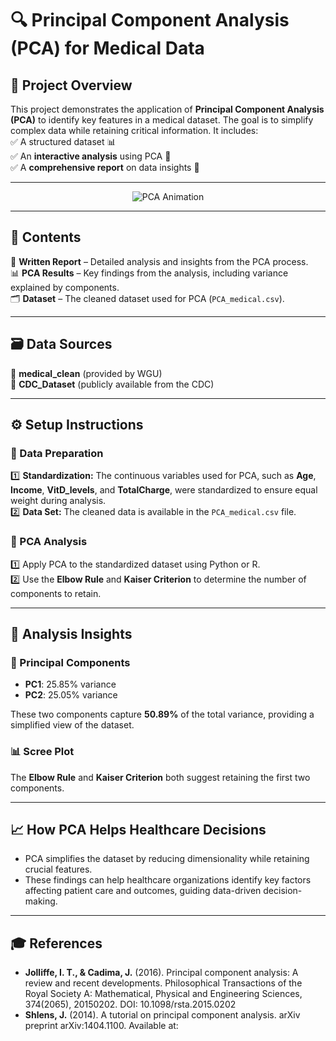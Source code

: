 # 🔍 Principal Component Analysis (PCA) for Medical Data

## 📌 Project Overview  
This project demonstrates the application of **Principal Component Analysis (PCA)** to identify key features in a medical dataset. The goal is to simplify complex data while retaining critical information. It includes:  
✅ A structured dataset 📊  
✅ An **interactive analysis** using PCA 🧠  
✅ A **comprehensive report** on data insights 📝  

---

<p align="center">
  <img src="https://miro.medium.com/v2/resize:fit:828/1*uSQooRdyLd2aZsadN9Sb0w.gif" alt="PCA Animation">
</p>

---

## 📂 Contents  
📄 **Written Report** – Detailed analysis and insights from the PCA process.  
📊 **PCA Results** – Key findings from the analysis, including variance explained by components.  
🗂️ **Dataset** – The cleaned dataset used for PCA (`PCA_medical.csv`).  

---

## 🗃️ Data Sources  
📌 **medical_clean** (provided by WGU)  
📌 **CDC_Dataset** (publicly available from the CDC)  

---

## ⚙️ Setup Instructions  

### 🧹 Data Preparation  
1️⃣ **Standardization:** The continuous variables used for PCA, such as **Age**, **Income**, **VitD_levels**, and **TotalCharge**, were standardized to ensure equal weight during analysis.  
2️⃣ **Data Set:** The cleaned data is available in the `PCA_medical.csv` file.

### 🔬 PCA Analysis  
1️⃣ Apply PCA to the standardized dataset using Python or R.  
2️⃣ Use the **Elbow Rule** and **Kaiser Criterion** to determine the number of components to retain.  

---

## 🎯 Analysis Insights  

### 🧮 Principal Components  
- **PC1**: 25.85% variance  
- **PC2**: 25.05% variance  

These two components capture **50.89%** of the total variance, providing a simplified view of the dataset.

### 📊 Scree Plot  
The **Elbow Rule** and **Kaiser Criterion** both suggest retaining the first two components.

---

## 📈 How PCA Helps Healthcare Decisions  
- PCA simplifies the dataset by reducing dimensionality while retaining crucial features.
- These findings can help healthcare organizations identify key factors affecting patient care and outcomes, guiding data-driven decision-making.

---

## 🎓 References  
- **Jolliffe, I. T., & Cadima, J.** (2016). Principal component analysis: A review and recent developments. Philosophical Transactions of the Royal Society A: Mathematical, Physical and Engineering Sciences, 374(2065), 20150202. DOI: 10.1098/rsta.2015.0202  
- **Shlens, J.** (2014). A tutorial on principal component analysis. arXiv preprint arXiv:1404.1100. Available at:

